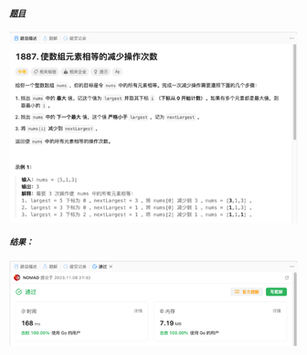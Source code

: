 ##### [题目](https://leetcode.cn/problems/reduction-operations-to-make-the-array-elements-equal/description/)
![pic](img.png)
##### 结果：
![pic](result.png)